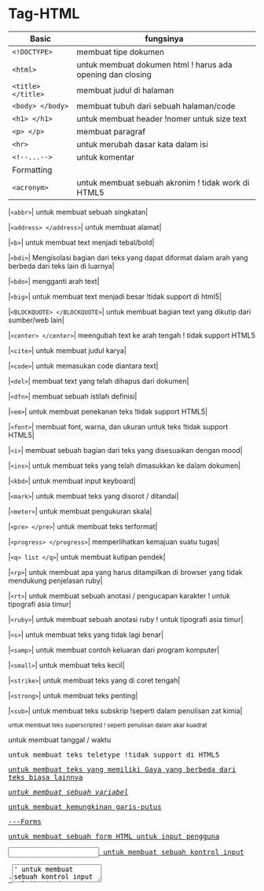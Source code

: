 # Tag-HTML
| Basic | fungsinya|
|-------|----------|
|`<!DOCTYPE>`| membuat tipe dokumen|
|`<html>`| untuk membuat dokumen html ! harus ada opening dan closing|
|`<title> </title>`| membuat judul di halaman| 
|`<body> </body>`| membuat tubuh dari sebuah halaman/code|
|`<h1> </h1>`| untuk membuat header  !nomer untuk size text|
|`<p> </p>`| membuat paragraf|
|`<hr>`| untuk merubah dasar kata dalam isi|
|`<!--...-->`| untuk komentar|
| Formatting |
|`<acronym>`| untuk membuat sebuah akronim ! tidak work di HTML5|

|`<abbr>`| untuk membuat sebuah singkatan|

|`<address> </address>`| untuk membuat alamat| 

|`<b>`| untuk membuat text menjadi tebal/bold|

|`<bdi>`| Mengisolasi bagian dari teks yang dapat diformat dalam arah yang berbeda dari teks lain di luarnya|

|`<bdo>`| mengganti arah text|

|`<big>`| untuk membuat text menjadi besar !tidak support di html5|

|`<BLOCKQUOTE> </BLOCKQUOTE>`| untuk membuat bagian text yang dikutip dari sumber/web lain|

|`<center> </center>`| meengubah text ke arah tengah ! tidak support HTML5

|`<cite>`| untuk membuat judul karya|

|`<code>`| untuk memasukan code diantara text|

|`<del>`| membuat text yang telah dihapus dari dokumen|

|`<dfn>`| membuat sebuah istilah definisi|

|`<em>`| untuk membuat penekanan teks !tidak support HTML5|

|`<font>`|  membuat font, warna, dan ukuran untuk teks !tidak support HTML5|

|`<i>`|  membuat sebuah bagian dari teks yang disesuaikan dengan mood|

|`<ins>`| untuk membuat teks yang telah dimasukkan ke dalam dokumen|

|`<kbd>`| untuk membuat input keyboard|

|`<mark>`| untuk membuat teks yang disorot / ditandai|

|`<meter>`| untuk membuat pengukuran skala|

|`<pre> </pre>`| untuk membuat teks terformat|

|`<progress> </progress>`| memperlihatkan kemajuan suatu tugas|

|`<q> list </q>`| untuk membuat kutipan pendek|

|`<rp>`| untuk membuat apa yang harus ditampilkan di browser yang tidak mendukung penjelasan ruby|

|`<rt>`| untuk membuat sebuah anotasi / pengucapan karakter ! untuk tipografi asia timur|

|`<ruby>`| untuk membuat sebuah anotasi ruby ! untuk tipografi asia timur|

|`<s>`|	untuk membuat teks yang tidak lagi benar|

|`<samp>`| untuk membuat contoh keluaran dari program komputer|

|`<small>`| untuk membuat teks kecil|

|`<strike>`| untuk membuat teks yang di coret tengah|

|`<strong>`| untuk membuat teks penting|

|`<sub>`| untuk membuat teks subskrip !seperti dalam penulisan zat kimia|

<sup> untuk membuat teks superscripted ! seperti penulisan dalam akar kuadrat 

<time> untuk membuat tanggal / waktu

<tt> untuk membuat teks teletype !tidak support di HTML5

<u> untuk membuat teks yang memiliki Gaya yang berbeda dari teks biasa lainnya

<var> untuk membuat sebuah variabel

<wbr> untuk membuat kemungkinan garis-putus

---Forms
<form> </form> untuk membuat sebuah form HTML untuk input pengguna

<input> untuk membuat sebuah kontrol input

'<textarea>' untuk membuat sebuah kontrol input multibaris (text area)

<button> untuk membuat sebuah tombol yang dapat diklik

<select> untuk membuat sebuah daftar drop-down

<optgroup> untuk membuat sebuah kelompok pilihan yang terkait dalam daftar drop-down

<option> untuk membuat pilihan dalam daftar drop-down

<label> untuk membuat sebuah label untuk sebuah elemen <input>

<fieldset> 	Grup unsur terkait dalam bentuk

<legend> </legend> untuk membuat sebuah caption untuk sebuah elemen <fieldset>, < figure>, atau <details>

<datalist>	Menentukan daftar pilihan yang telah ditetapkan untuk kontrol input

<keygen> untuk membuat key-pair generator kolom input

<output> untuk membuat hasil penghitungan

---FRAMES
<frame>	untuk membuat sebuah window (bingkai) dalam sebuah frameset !tidak support HTML5

<frameset> </frameset> untuk membuat satu set bingkai !tidak support HTML5

<noframes> </noframes> untuk membuat sebuah konten alternatif untuk pengguna yang tidak mendukung frame 

<iframe> </iframe> untuk membuat sebuah bingkai

---IMAGES
<img> 	untuk membuat gambar

<map>	untuk membuat gambar-peta

<area>	untuk membuat area dalam gambar-peta

<canvas>	Digunakan untuk menggambar grafik, melalui scripting (JavaScript ) 

<figcaption> </figcaption>	untuk membuat sebuah caption untuk elemen <figure> 

<figure> </figure>	Menentukan konten mandiri

width – height =	Menentukan ukuran gambar

src =	Atribut untuk menentukan URL gambar

alt =	Mendefinisikan teks pada gambar, jika gambar tidak dapat ditampilkan

float =	Properti untuk float image pada CSS

---AUDIO/VIDEO
<audio>	untuk membuat isi suara 

<source> untuk membuat sumber beberapa media untuk elemen media (<video> dan <audio>) 

<track>	untuk membuat trek teks untuk elemen media (<video> dan <audio>) 

<video> </video>	untuk membuat sebuah video atau film 

---LINKS
<a> untuk membuat hyperlink

<link> untuk membuat hubungan antara dokumen dan sumber daya eksternal (paling sering digunakan untuk link ke style sheet)

<nav> </nav>	untuk membuat navigasi link

---LISTS
Lists	 
<ul> </ul> untuk membuat daftar dengan selain nomor

<ol> </ol> untuk membuat daftar dengan nomor

<li> </li> untuk membuat sebuah item daftar

<dir> </dir> untuk membuat sebuah daftar direktori (tidak disupport lagi di HTML5)

<dl> </dl> untuk membuat sebuah daftar definisi

<dt> </dt> untuk membuat istilah (item) dalam daftar definisi

<dd> </dd> mendefinisikan sebuah deskripsi suatu item didalam list definisi

<menu> </menu> untuk membuat deskripsi dari item dalam daftar definisi

<command> untuk membuat sebuah tombol perintah bahwa seorang pengguna dapat meminta

---TABLES
<table> </table> untuk membuat tabel

<caption> </caption> untuk membuat sebuah caption tabel

<th> </th> untuk membuat sebuah sel header tabel

<tr> </tr> untuk membuat baris dalam sebuah tabel

<td> </td> untuk membuat sel dalam sebuah tabel

<thead> </thead>	Mengelompokan isi header dalam sebuah tabel

<tbody> </tbody>	Mengelompokan isi tubuh dalam sebuah tabel

<tfoot></tfoot> Mengelompokan isi footer dalam sebuah tabel

<col>	Menentukan properti kolom untuk setiap kolom dalam elemen <colgroup>

<colgroup> </colgroup>	Menentukan kelompok dari satu atau lebih kolom dalam sebuah tabel untuk diformat

border	=Mengatur garis tabel

border-collapse =	Mengatur batas garis tabel

padding =	Mengatur padding pada cell

text-align =	Mengatur perataan pada konten tabel

border-spacing =	Mengatur jarak spasi garis tabel

colspan =	Menggabungkan beberapa kolom. Kalau di office disebutnya Merge Cell

rowspan =	Menggabungkan beberapa baris

id =	Memberikan id pada tabel atau kolom

---STYLE/SECTIONS
<style> </style> untuk membuat informasi style untuk dokumen

<div> untuk membuat sebuah bagian dalam dokumen

<span> </span> untuk membuat sebuah bagian dalam dokumen

<header> </header> untuk membuat sebuah header untuk dokumen atau bagian 

<footer> </footer> untuk membuat footer untuk dokumen atau bagian

<hgroup> </hgroup>	Pengelompokan elemen heading (<h1> sampai <h6>) 

<section> </section>	untuk membuat bagian dalam dokumen

<article> </article> untuk membuat sebuah artikel

<aside> </aside> untuk membuat konten lain selain dari konten halaman 

<details> </details>	untuk membuat rincian tambahan yang pengguna dapat lihat atau sembunyikan

<dialog> </dialog> untuk membuat sebuah kotak dialog atau jendela 

<summary> </summary> untuk membuat sebuah judul terlihat untuk elemen <detil> 

style	= Atribut untuk elemen styling pada HTML

background-color	= Memberikan warna latar belakang

color	= Memberi warna pada teks

font-family	= Mengubah font pada teks

font-size	= Mengatur ukuran font

text-align =	 Mengatura perataan teks

  ---META INFO
<head> </head> untuk membuat informasi tentang dokumen

<meta>  untuk membuat metadata tentang dokumen HTML

<base>	Menentukan URL dasar / target untuk semua URL relatif dalam dokumen

<basefont> </basefont>	Menentukan standar warna, ukuran, dan font untuk semua teks dalam dokumen

---PROGAMMING
<script> </script> untuk membuat script di sisi klien

<noscript> untuk membuat sebuah konten alternatif bagi pengguna yang tidak mendukung script di sisi klien

<applet> untuk membuat sebuah java applet yang ditanam (tidak disupport lagi di HTML5)

<embed>	 untuk membuat sebuah wadah untuk aplikasi eksternal (non-HTML) (tag baru HTML5)

<object>	untuk membuat sebuah objek yang ditanam

<param> untuk membuat sebuah parameter untuk objek
